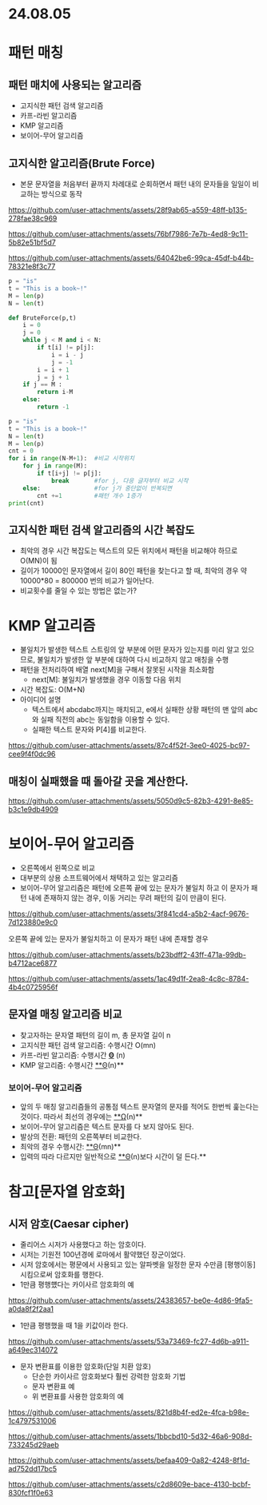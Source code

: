 # 24.08.05

# 패턴 매칭

## 패턴 매치에 사용되는 알고리즘

- 고지식한 패턴 검색 알고리즘
- 카프-라빈 알고리즘
- KMP 알고리즘
- 보이어-무어 알고리즘

## 고지식한 알고리즘(Brute Force)

- 본문 문자열을 처음부터 끝까지 차례대로 순회하면서 패턴 내의 문자들을 일일이 비교하는 방식으로 동작

https://github.com/user-attachments/assets/28f9ab65-a559-48ff-b135-278fae38c969

https://github.com/user-attachments/assets/76bf7986-7e7b-4ed8-9c11-5b82e51bf5d7

https://github.com/user-attachments/assets/64042be6-99ca-45df-b44b-78321e8f3c77

```python
p = "is"
t = "This is a book~!"
M = len(p)
N = len(t)

def BruteForce(p,t)
	i = 0
	j = 0
	while j < M and i < N:
		if t[i] != p[j]:
			i = i - j
			j = -1
		i = i + 1
		j = j + 1
	if j == M :
		return i-M
	else:
		return -1
```

```python
p = "is"
t = "This is a book~!"
N = len(t)
M = len(p)
cnt = 0
for i in range(N-M+1):  #비교 시작위치
    for j in range(M):
        if t[i+j] != p[j]:
            break       #for j, 다응 글자부터 비교 시작
    else:               #for j가 중단없이 반복되면
        cnt +=1         #패턴 개수 1증가
print(cnt)
```

## 고지식한 패턴 검색 알고리즘의 시간 복잡도

- 최악의 경우 시간 복잡도는 텍스트의 모든 위치에서 패턴을 비교해야 하므로 O(MN)이 됨
- 길이가 10000인 문자열에서 길이 80인 패턴을 찾는다고 할 때, 최악의 경우 약 10000*80 = 800000 번의 비교가 일어난다.
- 비교횟수를 줄일 수 있는 방법은 없는가?

# KMP 알고리즘

- 불일치가 발생한 텍스트 스트링의 앞 부분에 어떤 문자가 있는지를 미리 알고 있으므로, 불일치가 발생한 앞 부분에 대하여 다시 비교하지 않고 매칭을 수행
- 패턴을 전처리하여 배열 next[M]을 구해서 잘못된 시작을 최소화함
    - next[M]: 불일치가 발생했을 경우 이동할 다음 위치
- 시간 복잡도: O(M+N)
- 아이디어 설명
    - 텍스트에서 abcdabc까지는 매치되고, e에서 실패한 상황 패턴의 맨 앞의 abc와 실패 직전의 abc는 동일함을 이용할 수 있다.
    - 실패한 텍스트 문자와 P[4]를 비교한다.

https://github.com/user-attachments/assets/87c4f52f-3ee0-4025-bc97-cee9f4f0dc96

## 매칭이 실패했을 때 돌아갈 곳을 계산한다.

https://github.com/user-attachments/assets/5050d9c5-82b3-4291-8e85-b3c1e9db4909

# 보이어-무어 알고리즘

- 오른쪽에서 왼쪽으로 비교
- 대부분의 상용 소프트웨어에서 채택하고 있는 알고리즘
- 보이어-무어 알고리즘은 패턴에 오른쪽 끝에 있는 문자가 불일치 하고 이 문자가 패턴 내에 존재하지 않는 경우, 이동 거리는 무려 패턴의 길이 만큼이 된다.

https://github.com/user-attachments/assets/3f841cd4-a5b2-4acf-9676-7d123880e9c0

오른쪽 끝에 있는 문자가 불일치하고 이 문자가 패턴 내에 존재할 경우

https://github.com/user-attachments/assets/b23bdff2-43ff-471a-99db-b4712ace6877

https://github.com/user-attachments/assets/1ac49d1f-2ea8-4c8c-8784-4b4c0725956f

## 문자열 매칭 알고리즘 비교

- 찾고자하는 문자열 패텬의 길이 m, 총 문자열 길이 n
- 고지식한 패턴 검색 알고리즘: 수행시간 O(mn)
- 카프-라빈 알고리즘: 수행시간  [**Θ**](https://namu.wiki/w/%CE%98) (n)
- KMP 알고리즘: 수행시간 [**Θ](https://namu.wiki/w/%CE%98)(n)**

### 보이어-무어 알고리즘

- 앞의 두 매칭 알고리즘들의 공통점 텍스트 문자열의 문자를 적어도 한번씩 훑는다는 것이다. 따라서 최선의 경우에는 [**Ω](https://namu.wiki/w/%CE%A9)(n)**
- 보이어-무어 알고리즘은 텍스트 문자를 다 보지 않아도 된다.
- 발상의 전환: 패턴의 오른쪽부터 비교한다.
- 최악의 경우 수행시간:  [**Θ](https://namu.wiki/w/%CE%98)(mn)**
- 입력의 따라 다르지만 일반적으로  [**Θ](https://namu.wiki/w/%CE%98)(n)보다 시간이 덜 든다.**

# 참고[문자열 암호화]

## 시저 암호(Caesar cipher)

- 줄리어스 시저가 사용했다고 하는 암호이다.
- 시저는 기원전 100년경에 로마에서 활약했던 장군이었다.
- 시저 암호에서는 평문에서 사용되고 있는 알파벳을 일정한 문자 수만큼 [평행이동] 시킴으로써 암호화를 행한다.
- 1만큼 평행헀다는 카이사르 암호화의 예

https://github.com/user-attachments/assets/24383657-be0e-4d86-9fa5-a0da8f2f2aa1

- 1만큼 평행했을 때 1을 키값이라 한다.

https://github.com/user-attachments/assets/53a73469-fc27-4d6b-a911-a649ec314072

- 문자 변환표를 이용한 암호화(단일 치환 암호)
    - 단순한 카이사르 암호화보다 훨씬 강력한 암호화 기법
    - 문자 변환표 예
    - 위 변환표를 사용한 암호화의 예

https://github.com/user-attachments/assets/821d8b4f-ed2e-4fca-b98e-1c4797531006

https://github.com/user-attachments/assets/1bbcbd10-5d32-46a6-908d-733245d29aeb

https://github.com/user-attachments/assets/befaa409-0a82-4248-8f1d-ad752dd17bc5

https://github.com/user-attachments/assets/c2d8609e-bace-4130-bcbf-830fcf1f0e63